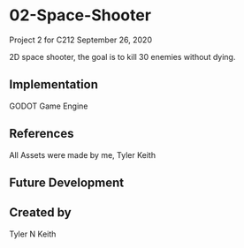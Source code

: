 # 02-Space-Shooter
Project 2 for C212
September 26, 2020

2D space shooter, the goal is to kill 30 enemies without dying.

## Implementation
GODOT Game Engine

## References
All Assets were made by me, Tyler Keith

## Future Development

## Created by
Tyler N Keith

